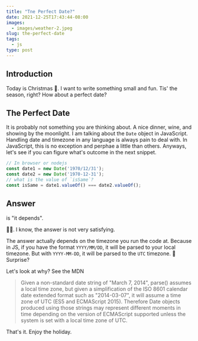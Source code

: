 ```yaml
---
title: "Tne Perfect Date?"
date: 2021-12-25T17:43:44-08:00
images:
  - images/weather-2.jpeg
slug: the-perfect-date
tags:
  - js
type: post
---
```


## Introduction


Today is Christmas 🎄. I want to write something small and fun. Tis' the season, right? How about a perfect date? 


## The Perfect Date

It is probably not something you are thinking about. A nice dinner, wine, and showing by the moonlight. I am talking about the `Date` object in JavaScript. Handling date and timezone in any language is always pain to deal with. In JavaScript, this is no exception and perphae a little than others. Anyways, let's see if you can figure what's outcome in the next snippet.

```js
// In browser or nodejs
const date1 = new Date('1970/12/31');
const date2 = new Date('1970-12-31');
// what is the value of `isSame`?
const isSame = date1.valueOf() === date2.valueOf();
```


## Answer


is "it depends".

🤷‍♀️. I know, the answer is not very satisfying.


The answer actually depends on the timezone you run the code at. Because in JS, if you have the format `YYYY/MM/DD`, it will be parsed to your local timezone. But with `YYYY-MM-DD`, it will be parsed to the `UTC` timezone. 🎉 Surprise?


Let's look at why? See the MDN
> Given a non-standard date string of "March 7, 2014", parse() assumes a local time zone, but given a simplification of the ISO 8601 calendar date extended format such as "2014-03-07", it will assume a time zone of UTC (ES5 and ECMAScript 2015). Therefore Date objects produced using those strings may represent different moments in time depending on the version of ECMAScript supported unless the system is set with a local time zone of UTC.


That's it. Enjoy the holiday.

